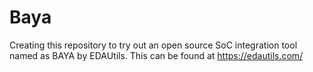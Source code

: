 # Baya
Creating this repository to try out an open source SoC integration tool named as BAYA by EDAUtils. This can be found at https://edautils.com/
